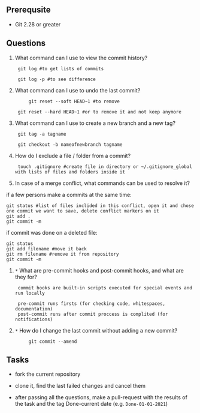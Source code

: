 ## Prerequsite

* Git 2.28 or greater

## Questions

1. What command can I use to view the commit history?

		git log #to get lists of commits

		git log -p #to see difference
1. What command can I use to undo the last commit?

        	git reset --soft HEAD~1 #to remove

		git reset --hard HEAD~1 #or to remove it and not keep anymore
1. What command can I use to create a new branch and a new tag?

		git tag -a tagname

		git checkout -b nameofnewbranch tagname
1. How do I exclude a file / folder from a commit?

		touch .gitignore #create file in directory or ~/.gitignore_global with lists of files and folders inside it
1. In case of a merge conflict, what commands can be used to resolve it?

if a few persons make a commits at the same time:

	git status #list of files inclided in this conflict, open it and chose one commit we want to save, delete conflict markers on it
	git add .
	git commit -m

if commit was done on a deleted file:

	git status
	git add filename #move it back
	git rm filename #remove it from repository
	git commit -m
1. `*` What are pre-commit hooks and post-commit hooks, and what are they for?

		commit hooks are built-in scripts executed for special events and run locally

		pre-commit runs firsts (for checking code, whitespaces, documentation)
		post-commit runs after commit proccess is complited (for notifications)
1. `*` How do I change the last commit without adding a new commit?

    		git commit --amend
## Tasks

* fork the current repository

* clone it, find the last failed changes and cancel them

* after passing all the questions, make a pull-request with the results of the task and the tag Done-current date (e.g. `Done-01-01-2021`)
